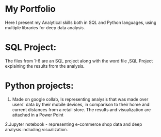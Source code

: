 # My Portfolio
Here I present my Analytical skills both in SQL and Python languages, using multiple libraries for deep data analysis. 
# SQL Project: 
The files from 1-6 are an SQL project along with the word file ,SQL Project explaining the results from the analysis. 

# Python projects: 
1. Made on google collab, Is representing analysis that was made over users' data by their mobile devices, in comparison to their home and current distances from a retail store. The results and visualization are attached in a Power Point

2.Jupyter notebook - representing e-commerce shop data and deep analysis including visualization.

